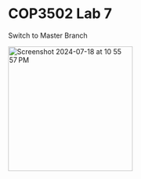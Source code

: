# COP3502 Lab 7

Switch to Master Branch 

<img width="254" alt="Screenshot 2024-07-18 at 10 55 57 PM" src="https://github.com/user-attachments/assets/6eb6ce8e-e929-413d-b25c-efdbed4b2b51">
